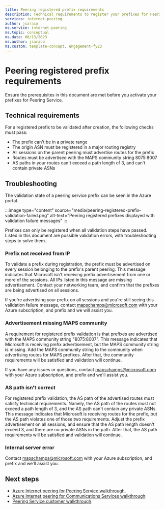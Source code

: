 ```yaml
---
title: Peering registered prefix requirements
description: Technical requirements to register your prefixes for Peering Service.
services: internet-peering
author: jsaraco
ms.service: internet-peering
ms.topic: conceptual
ms.date: 06/13/2023
ms.author: jsaraco
ms.custom: template-concept, engagement-fy23
---
```


# Peering registered prefix requirements

Ensure the prerequisites in this document are met before you activate your prefixes for Peering Service.

## Technical requirements

For a registered prefix to be validated after creation, the following checks must pass:

* The prefix can't be in a private range
* The origin ASN must be registered in a major routing registry
* All sessions on the parent peering must advertise routes for the prefix
* Routes must be advertised with the MAPS community string 8075:8007
* AS paths in your routes can't exceed a path length of 3, and can't contain private ASNs

## Troubleshooting

The validation state of a peering service prefix can be seen in the Azure portal.

:::image type="content" source="media/peering-registered-prefix-validation-failed.png" alt-text="Peering registered prefixes displayed with validation failure messages" :::

Prefixes can only be registered when all validation steps have passed. Listed in this document are possible validation errors, with troubleshooting steps to solve them.

### Prefix not received from IP

To validate a prefix during registration, the prefix must be advertised on every session belonging to the prefix's parent peering. This message indicates that Microsoft isn't receiving prefix advertisement from one or more of the sessions. All IPs listed in this message are missing advertisement. Contact your networking team, and confirm that the prefixes are being advertised on all sessions.

If you're advertising your prefix on all sessions and you're still seeing this validation failure message, contact mapschamps@microsoft.com with your Azure subscription, and prefix and we will assist you.

### Advertisement missing MAPS community

A requirement for registered prefix validation is that prefixes are advertised with the MAPS community string "8075:8007". This message indicates that Microsoft is receiving prefix advertisement, but the MAPS community string is missing. Add the MAPS community string to the community when advertising routes for MAPS prefixes. After that, the community requirements will be satisfied and validation will continue.

If you have any issues or questions, contact mapschamps@microsoft.com with your Azure subscription, and prefix and we'll assist you.

### AS path isn't correct

For registered prefix validation, the AS path of the advertised routes must satisfy technical requirements. Namely, the AS path of the routes must not exceed a path length of 3, and the AS path can't contain any private ASNs. This message indicates that Microsoft is receiving routes for the prefix, but the AS path violates one of those two requirements. Adjust the prefix advertisement on all sessions, and ensure that the AS path length doesn't exceed 3, and there are no private ASNs in the path. After that, the AS path requirements will be satisfied and validation will continue.

### Internal server error

Contact mapschamps@microsoft.com with your Azure subscription, and prefix and we'll assist you.

## Next steps

* [Azure Internet peering for Peering Service walkthrough](walkthrough-peering-service-all.md).
* [Azure Internet peering for Communications Services walkthrough](walkthrough-communications-services-partner.md)
* [Peering Service customer walkthrough](../peering-service/walkthrough-peering-service-customer.md)
